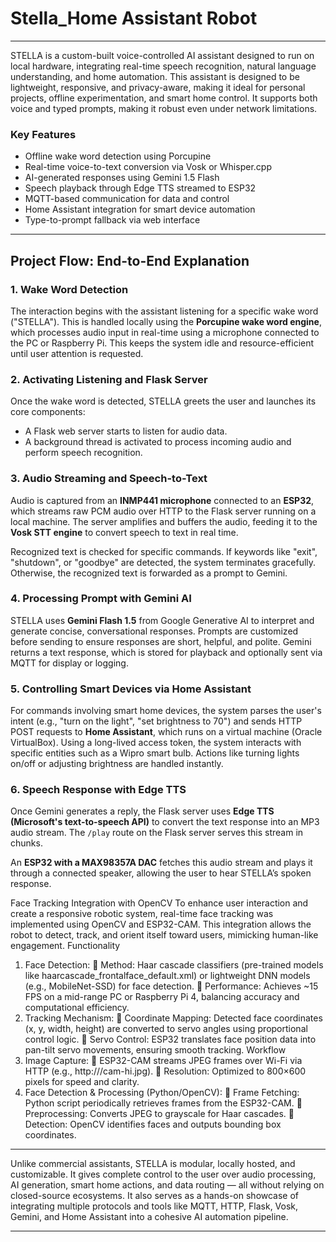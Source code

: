 # Stella_Home Assistant Robot

---

STELLA is a custom-built voice-controlled AI assistant designed to run on local hardware, integrating real-time speech recognition, natural language understanding, and home automation. This assistant is designed to be lightweight, responsive, and privacy-aware, making it ideal for personal projects, offline experimentation, and smart home control. It supports both voice and typed prompts, making it robust even under network limitations.

### Key Features

* Offline wake word detection using Porcupine
* Real-time voice-to-text conversion via Vosk or Whisper.cpp
* AI-generated responses using Gemini 1.5 Flash
* Speech playback through Edge TTS streamed to ESP32
* MQTT-based communication for data and control
* Home Assistant integration for smart device automation
* Type-to-prompt fallback via web interface

---

## Project Flow: End-to-End Explanation

### 1. Wake Word Detection

The interaction begins with the assistant listening for a specific wake word ("STELLA"). This is handled locally using the **Porcupine wake word engine**, which processes audio input in real-time using a microphone connected to the PC or Raspberry Pi. This keeps the system idle and resource-efficient until user attention is requested.

### 2. Activating Listening and Flask Server

Once the wake word is detected, STELLA greets the user and launches its core components:

* A Flask web server starts to listen for audio data.
* A background thread is activated to process incoming audio and perform speech recognition.

### 3. Audio Streaming and Speech-to-Text

Audio is captured from an **INMP441 microphone** connected to an **ESP32**, which streams raw PCM audio over HTTP to the Flask server running on a local machine. The server amplifies and buffers the audio, feeding it to the **Vosk STT engine** to convert speech to text in real time.

Recognized text is checked for specific commands. If keywords like "exit", "shutdown", or "goodbye" are detected, the system terminates gracefully. Otherwise, the recognized text is forwarded as a prompt to Gemini.

### 4. Processing Prompt with Gemini AI

STELLA uses **Gemini Flash 1.5** from Google Generative AI to interpret and generate concise, conversational responses. Prompts are customized before sending to ensure responses are short, helpful, and polite. Gemini returns a text response, which is stored for playback and optionally sent via MQTT for display or logging.

### 5. Controlling Smart Devices via Home Assistant

For commands involving smart home devices, the system parses the user's intent (e.g., "turn on the light", "set brightness to 70") and sends HTTP POST requests to **Home Assistant**, which runs on a virtual machine (Oracle VirtualBox). Using a long-lived access token, the system interacts with specific entities such as a Wipro smart bulb. Actions like turning lights on/off or adjusting brightness are handled instantly.

### 6. Speech Response with Edge TTS

Once Gemini generates a reply, the Flask server uses **Edge TTS (Microsoft's text-to-speech API)** to convert the text response into an MP3 audio stream. The `/play` route on the Flask server serves this stream in chunks.

An **ESP32 with a MAX98357A DAC** fetches this audio stream and plays it through a connected speaker, allowing the user to hear STELLA’s spoken response.

Face Tracking Integration with OpenCV
To enhance user interaction and create a responsive robotic system, real-time face tracking was implemented using OpenCV and ESP32-CAM. This integration allows the robot to detect, track, and orient itself toward users, mimicking human-like engagement.
Functionality
1. Face Detection:
 Method: Haar cascade classifiers (pre-trained models like haarcascade_frontalface_default.xml) or lightweight DNN models (e.g., MobileNet-SSD) for face detection.
 Performance: Achieves ~15 FPS on a mid-range PC or Raspberry Pi 4, balancing accuracy and computational efficiency.
2. Tracking Mechanism:
 Coordinate Mapping: Detected face coordinates (x, y, width, height) are converted to servo angles using proportional control logic.
 Servo Control: ESP32 translates face position data into pan-tilt servo movements, ensuring smooth tracking.
Workflow
1. Image Capture:
 ESP32-CAM streams JPEG frames over Wi-Fi via HTTP (e.g., http://<IP>/cam-hi.jpg).
 Resolution: Optimized to 800×600 pixels for speed and clarity.
2. Face Detection & Processing (Python/OpenCV):
 Frame Fetching: Python script periodically retrieves frames from the ESP32-CAM.
 Preprocessing: Converts JPEG to grayscale for Haar cascades.
 Detection: OpenCV identifies faces and outputs bounding box coordinates.


---

Unlike commercial assistants, STELLA is modular, locally hosted, and customizable. It gives complete control to the user over audio processing, AI generation, smart home actions, and data routing — all without relying on closed-source ecosystems. It also serves as a hands-on showcase of integrating multiple protocols and tools like MQTT, HTTP, Flask, Vosk, Gemini, and Home Assistant into a cohesive AI automation pipeline.

---


